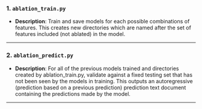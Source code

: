 ### **1. `ablation_train.py`**
- **Description**: Train and save models for each possible combinations of features. This creates new directories which are named after the set of features included (not ablated) in the model.

---

### **2. `ablation_predict.py`**
- **Description**: For all of the previous models trained and directories created by ablation_train.py, validate against a fixed testing set that has not been seen by the models in training. This outputs an autoregressive (prediction based on a previous prediction) prediction text document containing the predictions made by the model.

---